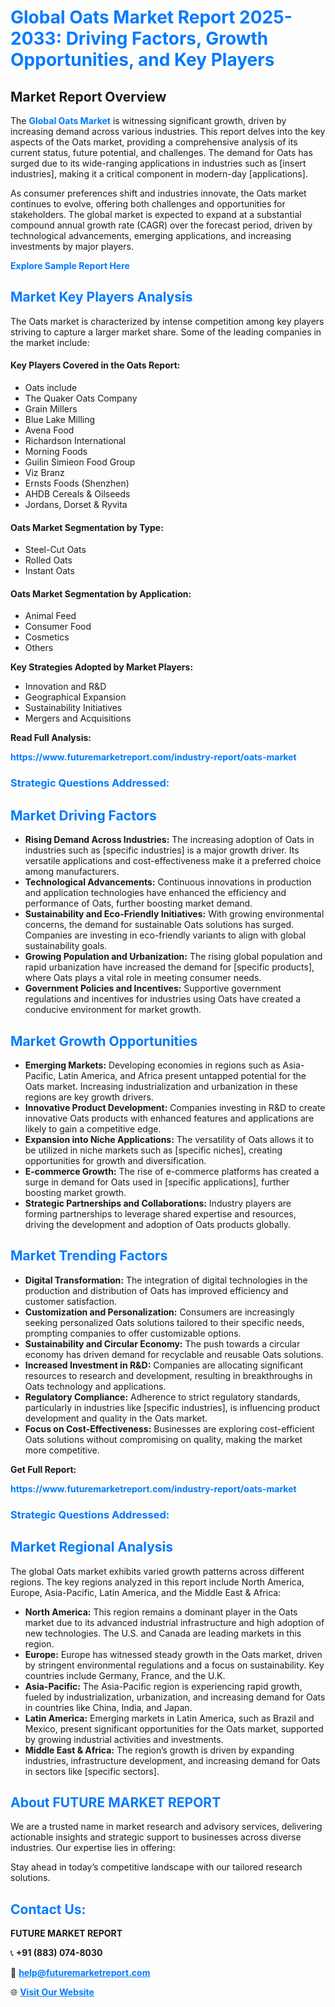 <h1 style="color: #007BFF;">Global Oats Market Report 2025-2033: Driving Factors, Growth Opportunities, and Key Players</h1>

<section id="overview">
<h2>Market Report Overview</h2>
<p>The <a href="https://www.futuremarketreport.com/industry-report/oats-market" style="color: #007BFF; text-decoration: none;"><strong>Global Oats Market</strong></a> is witnessing significant growth, driven by increasing demand across various industries. This report delves into the key aspects of the Oats market, providing a comprehensive analysis of its current status, future potential, and challenges. The demand for Oats has surged due to its wide-ranging applications in industries such as [insert industries], making it a critical component in modern-day [applications].</p>
<p>As consumer preferences shift and industries innovate, the Oats market continues to evolve, offering both challenges and opportunities for stakeholders. The global market is expected to expand at a substantial compound annual growth rate (CAGR) over the forecast period, driven by technological advancements, emerging applications, and increasing investments by major players.</p>
</section>

<section id="overview">
<p><a href="https://www.futuremarketreport.com/request-sample/reportId=99021" style="color: #007BFF; text-decoration: none;"><strong>Explore Sample Report Here</strong></a></p>
</section>

<section id="key-players">
<h2 style="color: #007BFF;">Market Key Players Analysis</h2>
<p>The Oats market is characterized by intense competition among key players striving to capture a larger market share. Some of the leading companies in the market include:</p>
<h4>Key Players Covered in the Oats Report:</h4>
<ul><li>Oats include</li><li>The Quaker Oats Company</li><li>Grain Millers</li><li>Blue Lake Milling</li><li>Avena Food</li><li>Richardson International</li><li>Morning Foods</li><li>Guilin Simieon Food Group</li><li>Viz Branz</li><li>Ernsts Foods (Shenzhen)</li><li>AHDB Cereals &amp; Oilseeds</li><li>Jordans, Dorset &amp; Ryvita</li></ul>
<h4>Oats Market Segmentation by Type:</h4>
<ul><li>Steel-Cut Oats</li><li>Rolled Oats</li><li>Instant Oats</li></ul>

<h4>Oats Market Segmentation by Application:</h4>
<ul><li>Animal Feed</li><li>Consumer Food</li><li>Cosmetics</li><li>Others</li></ul>
<p><strong>Key Strategies Adopted by Market Players:</strong></p>
<ul>
<li>Innovation and R&D</li>
<li>Geographical Expansion</li>
<li>Sustainability Initiatives</li>
<li>Mergers and Acquisitions</li>
</ul>
</section>

<section>
<p><strong>Read Full Analysis: </strong></p><a href="https://www.futuremarketreport.com/industry-report/oats-market" style="color: #007BFF; text-decoration: none;"><strong>https://www.futuremarketreport.com/industry-report/oats-market</strong></a>
<h3 style="color: #007BFF;">Strategic Questions Addressed:</h3>
</section>

<section id="driving-factors">
<h2 style="color: #007BFF;">Market Driving Factors</h2>
<ul>
<li><strong>Rising Demand Across Industries:</strong> The increasing adoption of Oats in industries such as [specific industries] is a major growth driver. Its versatile applications and cost-effectiveness make it a preferred choice among manufacturers.</li>
<li><strong>Technological Advancements:</strong> Continuous innovations in production and application technologies have enhanced the efficiency and performance of Oats, further boosting market demand.</li>
<li><strong>Sustainability and Eco-Friendly Initiatives:</strong> With growing environmental concerns, the demand for sustainable Oats solutions has surged. Companies are investing in eco-friendly variants to align with global sustainability goals.</li>
<li><strong>Growing Population and Urbanization:</strong> The rising global population and rapid urbanization have increased the demand for [specific products], where Oats plays a vital role in meeting consumer needs.</li>
<li><strong>Government Policies and Incentives:</strong> Supportive government regulations and incentives for industries using Oats have created a conducive environment for market growth.</li>
</ul>
</section>

<section id="growth-opportunities">
<h2 style="color: #007BFF;">Market Growth Opportunities</h2>
<ul>
<li><strong>Emerging Markets:</strong> Developing economies in regions such as Asia-Pacific, Latin America, and Africa present untapped potential for the Oats market. Increasing industrialization and urbanization in these regions are key growth drivers.</li>
<li><strong>Innovative Product Development:</strong> Companies investing in R&D to create innovative Oats products with enhanced features and applications are likely to gain a competitive edge.</li>
<li><strong>Expansion into Niche Applications:</strong> The versatility of Oats allows it to be utilized in niche markets such as [specific niches], creating opportunities for growth and diversification.</li>
<li><strong>E-commerce Growth:</strong> The rise of e-commerce platforms has created a surge in demand for Oats used in [specific applications], further boosting market growth.</li>
<li><strong>Strategic Partnerships and Collaborations:</strong> Industry players are forming partnerships to leverage shared expertise and resources, driving the development and adoption of Oats products globally.</li>
</ul>
</section>

<section id="trending-factors">
<h2 style="color: #007BFF;">Market Trending Factors</h2>
<ul>
<li><strong>Digital Transformation:</strong> The integration of digital technologies in the production and distribution of Oats has improved efficiency and customer satisfaction.</li>
<li><strong>Customization and Personalization:</strong> Consumers are increasingly seeking personalized Oats solutions tailored to their specific needs, prompting companies to offer customizable options.</li>
<li><strong>Sustainability and Circular Economy:</strong> The push towards a circular economy has driven demand for recyclable and reusable Oats solutions.</li>
<li><strong>Increased Investment in R&D:</strong> Companies are allocating significant resources to research and development, resulting in breakthroughs in Oats technology and applications.</li>
<li><strong>Regulatory Compliance:</strong> Adherence to strict regulatory standards, particularly in industries like [specific industries], is influencing product development and quality in the Oats market.</li>
<li><strong>Focus on Cost-Effectiveness:</strong> Businesses are exploring cost-efficient Oats solutions without compromising on quality, making the market more competitive.</li>
</ul>
</section>

<section>
<p><strong>Get Full Report: </strong></p><a href="https://www.futuremarketreport.com/industry-report/oats-market" style="color: #007BFF; text-decoration: none;"><strong>https://www.futuremarketreport.com/industry-report/oats-market</strong></a>
<h3 style="color: #007BFF;">Strategic Questions Addressed:</h3>
</section>


<section id="regional-analysis">
<h2 style="color: #007BFF;">Market Regional Analysis</h2>
<p>The global Oats market exhibits varied growth patterns across different regions. The key regions analyzed in this report include North America, Europe, Asia-Pacific, Latin America, and the Middle East & Africa:</p>
<ul>
<li><strong>North America:</strong> This region remains a dominant player in the Oats market due to its advanced industrial infrastructure and high adoption of new technologies. The U.S. and Canada are leading markets in this region.</li>
<li><strong>Europe:</strong> Europe has witnessed steady growth in the Oats market, driven by stringent environmental regulations and a focus on sustainability. Key countries include Germany, France, and the U.K.</li>
<li><strong>Asia-Pacific:</strong> The Asia-Pacific region is experiencing rapid growth, fueled by industrialization, urbanization, and increasing demand for Oats in countries like China, India, and Japan.</li>
<li><strong>Latin America:</strong> Emerging markets in Latin America, such as Brazil and Mexico, present significant opportunities for the Oats market, supported by growing industrial activities and investments.</li>
<li><strong>Middle East & Africa:</strong> The region’s growth is driven by expanding industries, infrastructure development, and increasing demand for Oats in sectors like [specific sectors].</li>
</ul>
</section>

<footer>
<h2 style="color: #007BFF;">About FUTURE MARKET REPORT</h2>
<p>We are a trusted name in market research and advisory services, delivering actionable insights and strategic support to businesses across diverse industries. Our expertise lies in offering:</p>

<p>Stay ahead in today’s competitive landscape with our tailored research solutions.</p>

<h2 style="color: #007BFF;">Contact Us:</h2>
<p><strong>FUTURE MARKET REPORT</strong></p>
<p>📞 <strong>+91 (883) 074-8030</strong></p>
<p>📧 <strong><a href="mailto:help@futuremarketreport.com" style="color: #007BFF;">help@futuremarketreport.com</a></strong></p>
<p>🌐 <strong><a href="https://www.futuremarketreport.com/" style="color: #007BFF;">Visit Our Website</a></strong></p>
</footer>